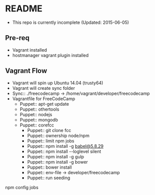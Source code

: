 # README
 - This repo is currently incomplete (Updated: 2015-06-05)

## Pre-req
 - Vagrant installed
 - hostmanager vagrant plugin installed

## Vagrant Flow
- Vagrant will spin up Ubuntu 14.04 (trusty64)
- Vagrant will create sync folder
 - Sync:: ./freecodecamp -> /home/vagrant/developer/freecodecamp
- Vagrantfile for FreeCodeCamp
  - Puppet:: apt-get update
  - Puppet:: othertools
  - Puppet:: nodejs
  - Puppet:: mongodb
  - Puppet:: corefcc
    - Puppet:: git clone fcc
    - Puppet:: ownership node/npm
    - Puppet:: limit npm jobs
    - Puppet:: npm install -g babel@5.8.29
    - Puppet:: npm install --loglevel silent
    - Puppet:: npm install -g gulp
    - Puppet:: npm install -g bower
    - Puppet:: bower install
    - Puppet:: env-file -> developer/freecodecamp
    - Puppet:: run seeding

npm config jobs
